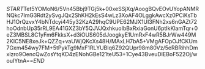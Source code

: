 $START$Tet5YOMoN6/5Vn45Bbj9TGj5k+00xeSSjXq/AoogBQvEOvUYopANMRNQkc7ImG3Rdt2ySvgJQx2ShKH2kEsS4wLz3XoAF4OLggkAwcXz0PCiKsTbHJ1OrQzvxY4bNTdcyi445y32KzA29hqC9UPE62MJX1UI3FNh2xs6nGAZt72hoOdnbUp35rRL9EA41GXZ3bY5QJVJQxhkuoIbBxRxiaGonU6ptIkKlamTqr+0eZ3MBSL8C1yFm6FkksX+d3iOUS605dJoogkyE1UmRxF4wR5BJrWw449M2KIC5NE8xeJk+QZZq+vaUWjQKcXs48H/MAxLH7bA5+VMgAFOpOJfCKUm7Gxm454wy7FM+5tPykTg9MxF1RLYUBlq6Z92QUpr98m80Vz/5eRBRihhDmxlzro9OencQwZosYtqKD4zENohGBe121teU53+1Cye43BveuDIEBoF522Oj/wouIYtnA==$END$